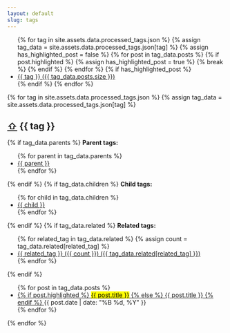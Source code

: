```yaml
---
layout: default
slug: tags
---
```

<aside class="tag-list" aria-label="List of all tags">
    <ul>
        {% for tag in site.assets.data.processed_tags.json %}
        {% assign tag_data = site.assets.data.processed_tags.json[tag] %}
        {% assign has_highlighted_post = false %}
        {% for post in tag_data.posts %}
        {% if post.highlighted %}
        {% assign has_highlighted_post = true %}
        {% break %}
        {% endif %}
        {% endfor %}
        {% if has_highlighted_post %}
        <li>
            <a href="#{{ tag | slugify }}" aria-label="Tag {{ tag }} with {{ tag_data.posts.size }} posts">
                {{ tag }} ({{ tag_data.posts.size }})
            </a>
        </li>
        {% endif %}
        {% endfor %}
    </ul>
</aside>
<div class="tagged-posts">
    {% for tag in site.assets.data.processed_tags.json %}
    {% assign tag_data = site.assets.data.processed_tags.json[tag] %}
    <aside id="{{ tag | slugify }}" aria-labelledby="{{ tag | slugify }}-heading">
        <h2 id="{{ tag | slugify }}-heading">
            <a href="#" class="back-to-top" aria-label="Back to top">⇧</a>
            {{ tag }}
        </h2>
        {% if tag_data.parents %}
            <strong>Parent tags:</strong>
            <ul>
                {% for parent in tag_data.parents %}
                <li>
                    <a href="#{{ parent | slugify }}" aria-label="Parent tag {{ parent }}">{{ parent }}</a>
                </li>
                {% endfor %}
            </ul>
        {% endif %}
        {% if tag_data.children %}
            <strong>Child tags:</strong>
            <ul>
                {% for child in tag_data.children %}
                <li>
                    <a href="#{{ child | slugify }}" aria-label="Child tag {{ child }}">{{ child }}</a>
                </li>
                {% endfor %}
            </ul>
        {% endif %}
        {% if tag_data.related %}
            <strong>Related tags:</strong>
            <ul>
                {% for related_tag in tag_data.related %}
                {% assign count = tag_data.related[related_tag] %}
                <li>
                    <a href="#{{ related_tag | slugify }}" aria-label="Related tag {{ related_tag }}">
                        {{ related_tag }} ({{ count }}) ({{ tag_data.related[related_tag] }})
                    </a>
                </li>
                {% endfor %}
            </ul>
        {% endif %}
        <ul>
            {% for post in tag_data.posts %}
            <li>
                <a href="{{ post.url }}">
                    {% if post.highlighted %}
                    <mark>{{ post.title }}</mark>
                    {% else %}
                    {{ post.title }}
                    {% endif %}
                </a>
                <time datetime="{{ post.date | date_to_xmlschema }}">{{ post.date | date: "%B %d, %Y" }}</time>
            </li>
            {% endfor %}
        </ul>
    </aside>
    {% endfor %}
</div>
